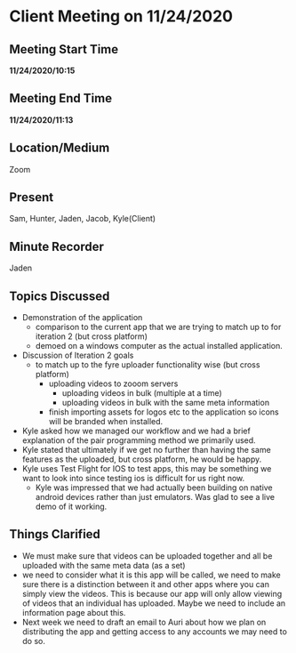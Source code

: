 # Client Meeting on 11/24/2020

## Meeting Start Time

**11/24/2020/10:15**

## Meeting End Time

**11/24/2020/11:13**

## Location/Medium

Zoom

## Present

Sam, Hunter, Jaden, Jacob, Kyle(Client)

## Minute Recorder

Jaden 

## Topics Discussed

- Demonstration of the application
  - comparison to the current app that we are trying to match up to for iteration 2 (but cross platform)
  - demoed on a windows computer as the actual installed application.
- Discussion of Iteration 2 goals
  - to match up to the fyre uploader functionality wise (but cross platform)
    - uploading videos to zooom servers
      - uploading videos in bulk (multiple at a time)
      - uploading videos in bulk with the same meta information
    - finish importing assets for logos etc to the application so icons will be branded when installed.
- Kyle asked how we managed our workflow and we had a brief explanation of the pair programming method we primarily used.
- Kyle stated that ultimately if we get no further than having the same features as the uploaded, but cross platform, he would be happy.
- Kyle uses Test Flight for IOS to test apps, this may be something we want to look into since testing ios is difficult for us right now.
  - Kyle was impressed that we had actually been building on native android devices rather than just emulators. Was glad to see a live demo of it working.



## Things Clarified

- We must make sure that videos can be uploaded together and all be uploaded with the same meta data (as a set)
- we need to consider what it is this app will be called, we need to make sure there is a distinction between it and other apps where you can simply view the videos. This is because our app will only allow viewing of videos that an individual has uploaded. Maybe we need to include an information page about this.
- Next week we need to draft an email to Auri about how we plan on distributing the app and getting access to any accounts we may need to do so.
